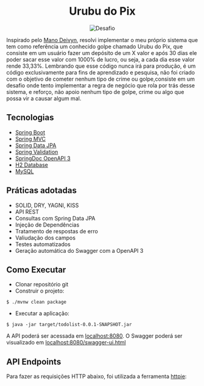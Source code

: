 <h1 align="center">
  Urubu do Pix
</h1>

<p align="center">
 <img src="https://img.shields.io/static/v1?label=Tipo&message=Desafio&color=8257E5&labelColor=000000" alt="Desafio" />
</p>

Inspirado pelo [Mano Deivyn](https://github.com/deyvin), resolvi implementar o meu próprio sistema que tem como referência um conhecido golpe chamado Urubu do Pix, que consiste em um usuário fazer um depósito de um X valor e após 30 dias ele poder sacar esse valor com 1000% de lucro, ou seja, a cada dia esse valor rende 33,33%. Lembrando que esse código nunca irá para produção, é um código exclusivamente para fins de aprendizado e pesquisa, não foi criado com o objetivo de cometer nenhum tipo de crime ou golpe,consiste em um desafio onde tento implementar a regra de negócio que rola por trás desse sistema, e reforço, não apoio nenhum tipo de golpe, crime ou algo que possa vir a causar algum mal.

## Tecnologias
 
- [Spring Boot](https://spring.io/projects/spring-boot)
- [Spring MVC](https://docs.spring.io/spring-framework/reference/web/webmvc.html)
- [Spring Data JPA](https://spring.io/projects/spring-data-jpa)
- [Spring Validation](https://spring.io/guides/gs/validating-form-input/)
- [SpringDoc OpenAPI 3](https://springdoc.org/v2/#spring-webflux-support)
- [H2 Database](https://www.h2database.com/html/download.html)
- [MySQL](https://www.mysql.com/downloads/)

## Práticas adotadas

- SOLID, DRY, YAGNI, KISS
- API REST
- Consultas com Spring Data JPA
- Injeção de Dependências
- Tratamento de respostas de erro
- Valiudação dos campos
- Testes automatizados
- Geração automática do Swagger com a OpenAPI 3

## Como Executar

- Clonar repositório git
- Construir o projeto:
```
$ ./mvnw clean package
```
- Executar a aplicação:
```
$ java -jar target/todolist-0.0.1-SNAPSHOT.jar
```

A API poderá ser acessada em [localhost:8080](http://localhost:8080).
O Swagger poderá ser visualizado em [localhost:8080/swagger-ui.html](http://localhost:8080/swagger-ui.html)

## API Endpoints

Para fazer as requisições HTTP abaixo, foi utilizada a ferramenta [httpie](https://httpie.io):


